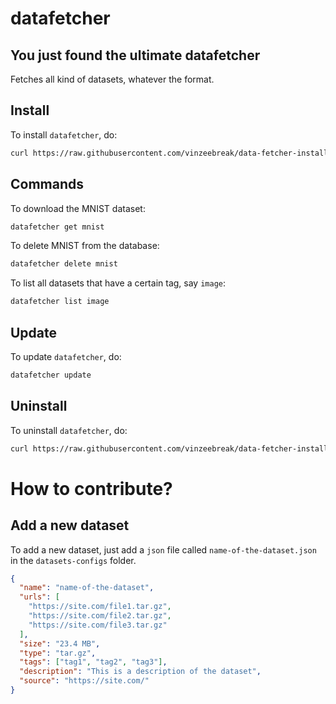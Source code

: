 # datafetcher

## You just found the ultimate datafetcher

Fetches all kind of datasets, whatever the format.

## Install

To install `datafetcher`, do:
```bash
curl https://raw.githubusercontent.com/vinzeebreak/data-fetcher-install/master/install.sh -sSf | bash
```

## Commands

To download the MNIST dataset:
```bash
datafetcher get mnist
```

To delete MNIST from the database:
```bash
datafetcher delete mnist
```

To list all datasets that have a certain tag, say `image`:
```bash
datafetcher list image
```

## Update

To update `datafetcher`, do:
```bash
datafetcher update
```

## Uninstall

To uninstall `datafetcher`, do:
```bash
curl https://raw.githubusercontent.com/vinzeebreak/data-fetcher-install/master/uninstall.sh -sSf | bash
```

# How to contribute?

## Add a new dataset

To add a new dataset, just add a `json` file called `name-of-the-dataset.json` in the `datasets-configs` folder.

```json
{
  "name": "name-of-the-dataset",
  "urls": [
    "https://site.com/file1.tar.gz",
    "https://site.com/file2.tar.gz",
    "https://site.com/file3.tar.gz"
  ],
  "size": "23.4 MB",
  "type": "tar.gz",
  "tags": ["tag1", "tag2", "tag3"],
  "description": "This is a description of the dataset",
  "source": "https://site.com/"
}
```
